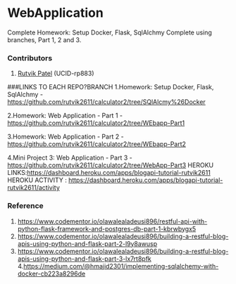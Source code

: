 # **WebApplication**



Complete Homework: Setup Docker, Flask, SqlAlchmy
Complete using branches, Part 1, 2 and 3. 


### Contributors
1. [Rutvik Patel](https://www.linkedin.com/in/rutvik2611/)
(UCID-rp883)

###LINKS TO EACH REPO?BRANCH
1.Homework: Setup Docker, Flask, SqlAlchmy - https://github.com/rutvik2611/calculator2/tree/SQlAlcmy%26Docker

2.Homework: Web Application - Part 1 - https://github.com/rutvik2611/calculator2/tree/WEbapp-Part1

3.Homework: Web Application - Part 2 - https://github.com/rutvik2611/calculator2/tree/WEbapp-Part2

4.Mini Project 3: Web Application - Part 3 - https://github.com/rutvik2611/calculator2/tree/WebApp-Part3
    HEROKU LINKS:https://dashboard.heroku.com/apps/blogapi-tutorial-rutvik2611
    HEROKU ACTIVITY : https://dashboard.heroku.com/apps/blogapi-tutorial-rutvik2611/activity  



### Reference
1. https://www.codementor.io/olawalealadeusi896/restful-api-with-python-flask-framework-and-postgres-db-part-1-kbrwbygx5
2. https://www.codementor.io/olawalealadeusi896/building-a-restful-blog-apis-using-python-and-flask-part-2-l9y8awusp
3. https://www.codementor.io/olawalealadeusi896/building-a-restful-blog-apis-using-python-and-flask-part-3-lx7rt8pfk
4.https://medium.com/@hmajid2301/implementing-sqlalchemy-with-docker-cb223a8296de